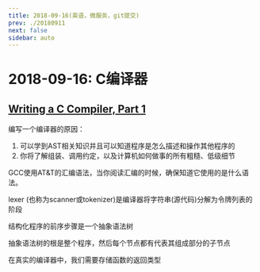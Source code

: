 ```yaml
---
title: 2018-09-16(英语，微服务，git提交)
prev: ./20180911
next: false
sidebar: auto
---
```


# 2018-09-16: C编译器

## [Writing a C Compiler, Part 1](https://norasandler.com/2017/11/29/Write-a-Compiler.html)

编写一个编译器的原因：

1. 可以学到AST相关知识并且可以知道程序是怎么描述和操作其他程序的
2. 你将了解组装、调用约定，以及计算机如何做事的所有粗糙、低级细节

GCC使用AT&T的汇编语法，当你阅读汇编的时候，确保知道它使用的是什么语法。

lexer (也称为scanner或tokenizer)是编译器将字符串(源代码)分解为令牌列表的阶段

结构化程序的前序步骤是一个抽象语法树

抽象语法树的根是整个程序，然后每个节点都有代表其组成部分的子节点

在真实的编译器中，我们需要存储函数的返回类型
